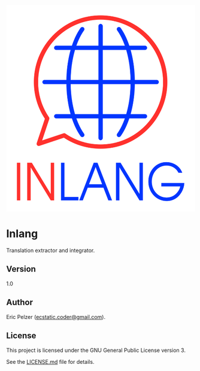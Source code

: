 ![](https://github.com/senselogic/INLANG/blob/master/LOGO/inlang.png)

# Inlang

Translation extractor and integrator.

## Version

1.0

## Author

Eric Pelzer (ecstatic.coder@gmail.com).

## License

This project is licensed under the GNU General Public License version 3.

See the [LICENSE.md](LICENSE.md) file for details.
